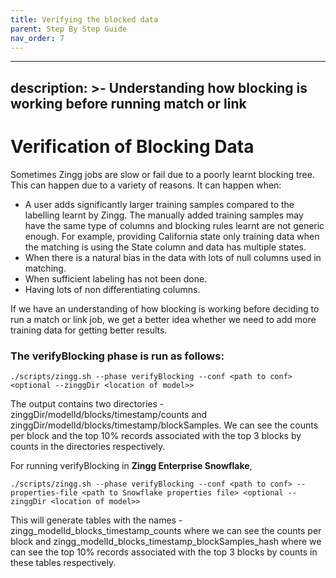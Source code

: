 ```yaml
---
title: Verifying the blocked data
parent: Step By Step Guide
nav_order: 7
---
```


---
description: >-
  Understanding how blocking is working before running match or link
---

# Verification of Blocking Data

Sometimes Zingg jobs are slow or fail due to a poorly learnt blocking tree. This can happen due to a variety of reasons. It can happen when:
- A user adds significantly larger training samples compared to the labelling learnt by Zingg. The manually added training samples may have the same type of columns and blocking rules learnt are not generic enough. For example, providing California state only training data when the matching is using the State column and data has multiple states.
- When there is a natural bias in the data with lots of null columns used in matching.
- When sufficient labeling has not been done.
- Having lots of non differentiating columns.

If we have an understanding of how blocking is working before deciding to run a match or link job, we get a better idea whether we need to add more training data for getting better results.

### The verifyBlocking phase is run as follows:

`./scripts/zingg.sh --phase verifyBlocking --conf <path to conf> <optional --zinggDir <location of model>>`

The output contains two directories - zinggDir/modelId/blocks/timestamp/counts and zinggDir/modelId/blocks/timestamp/blockSamples. We can see the counts per block and the top 10% records associated with the top 3 blocks by counts in the directories respectively.


For running verifyBlocking in **Zingg Enterprise Snowflake**, 

`./scripts/zingg.sh --phase verifyBlocking --conf <path to conf> --properties-file <path to Snowflake properties file> <optional --zinggDir <location of model>>`

This will generate tables with the names - zingg_modelId_blocks_timestamp_counts where we can see the counts per block and zingg_modelId_blocks_timestamp_blockSamples_hash where we can see the top 10% records associated with the top 3 blocks by counts in these tables respectively.